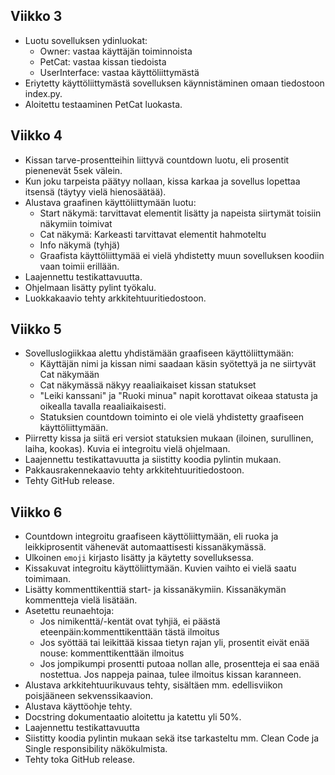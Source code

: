 ## Viikko 3
- Luotu sovelluksen ydinluokat:
	- Owner: vastaa käyttäjän toiminnoista
	- PetCat: vastaa kissan tiedoista
	- UserInterface: vastaa käyttöliittymästä
- Eriytetty käyttöliittymästä sovelluksen käynnistäminen omaan tiedostoon index.py.
- Aloitettu testaaminen PetCat luokasta.

## Viikko 4
- Kissan tarve-prosentteihin liittyvä countdown luotu, eli prosentit pienenevät 5sek välein. 
- Kun joku tarpeista päätyy nollaan, kissa karkaa ja sovellus lopettaa itsensä (täytyy vielä hienosäätää).
- Alustava graafinen käyttöliittymään luotu:
	- Start näkymä: tarvittavat elementit lisätty ja napeista siirtymät toisiin näkymiin toimivat
	- Cat näkymä: Karkeasti tarvittavat elementit hahmoteltu
	- Info näkymä (tyhjä)
	- Graafista käyttöliittymää ei vielä yhdistetty muun sovelluksen koodiin vaan toimii erillään.
- Laajennettu testikattavuutta.
- Ohjelmaan lisätty pylint työkalu.
- Luokkakaavio tehty arkkitehtuuritiedostoon.

## Viikko 5
- Sovelluslogiikkaa alettu yhdistämään graafiseen käyttöliittymään:
	- Käyttäjän nimi ja kissan nimi saadaan käsin syötettyä ja ne siirtyvät Cat näkymään
	- Cat näkymässä näkyy reaaliaikaiset kissan statukset 
	- "Leiki kanssani" ja "Ruoki minua" napit korottavat oikeaa statusta ja oikealla tavalla 		reaaliaikaisesti.
	- Statuksien countdown toiminto ei ole vielä yhdistetty graafiseen käyttöliittymään.
- Piirretty kissa ja siitä eri versiot statuksien mukaan (iloinen, surullinen, laiha, kookas). Kuvia ei integroitu vielä ohjelmaan.
- Laajennettu testikattavuutta ja siistitty koodia pylintin mukaan.
- Pakkausrakennekaavio tehty arkkitehtuuritiedostoon.
- Tehty GitHub release.

## Viikko 6
- Countdown integroitu graafiseen käyttöliittymään, eli ruoka ja leikkiprosentit vähenevät automaattisesti kissanäkymässä.
- Ulkoinen `emoji` kirjasto lisätty ja käytetty sovelluksessa.
- Kissakuvat integroitu käyttöliittymään. Kuvien vaihto ei vielä saatu toimimaan. 
- Lisätty kommenttikenttiä start- ja kissanäkymiin. Kissanäkymän kommentteja vielä lisätään.
- Asetettu reunaehtoja:
	- Jos nimikenttä/-kentät ovat tyhjiä, ei päästä eteenpäin:kommenttikenttään tästä ilmoitus
	- Jos syöttää tai leikittää kissaa tietyn rajan yli, prosentit eivät enää nouse: kommenttikenttään ilmoitus
	- Jos jompikumpi prosentti putoaa nollan alle, prosentteja ei saa enää nostettua. Jos nappeja painaa, tulee ilmoitus kissan karanneen.
- Alustava arkkitehtuurikuvaus tehty, sisältäen mm. edellisviikon poisjääneen sekvenssikaavion.
- Alustava käyttöohje tehty.
- Docstring dokumentaatio aloitettu ja katettu yli 50%. 
- Laajennettu testikattavuutta
- Siistitty koodia pylintin mukaan sekä itse tarkasteltu mm. Clean Code ja Single responsibility näkökulmista.
- Tehty toka GitHub release.
